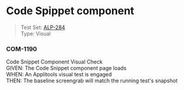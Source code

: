 # Code Spippet component
> Test Set: [ALP-284](https://everfi.atlassian.net/browse/ALP-284)  
Type: Visual    

<!-- include: cypress/integration/blacksmith/codeSnippet.js -->

### COM-1190

Code Snippet Component Visual Check\
GIVEN: The Code Snippet component page loads\
WHEN: An Applitools visual test is engaged\
THEN: The baseline screengrab will match the running test's snapshot

<!-- /include: cypress/integration/blacksmith/codeSnippet.js -->